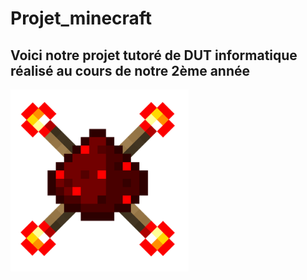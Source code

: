 # Projet_minecraft
## Voici notre projet tutoré de DUT informatique réalisé au cours de notre 2ème année
![alt text](image.png "Logo du projet")
